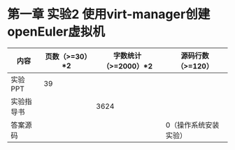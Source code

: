 # 第一章 实验2  使用virt-manager创建openEuler虚拟机

| 内容       | 页数（>=30）*2 | 字数统计（>=2000）*2 | 源码行数（>=120）     |
| ---------- | -------------- | -------------------- | --------------------- |
| 实验PPT    | 39             |                      |                       |
| 实验指导书 |                | 3624                 |                       |
| 答案源码   |                |                      | 0（操作系统安装实验） |


